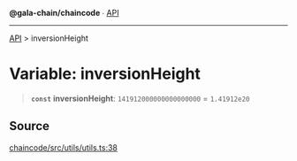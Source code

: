 **@gala-chain/chaincode** ∙ [API](../exports.md)

***

[API](../exports.md) > inversionHeight

# Variable: inversionHeight

> **`const`** **inversionHeight**: `141912000000000000000` = `1.41912e20`

## Source

[chaincode/src/utils/utils.ts:38](https://github.com/GalaChain/sdk/blob/bcbbb18/chaincode/src/utils/utils.ts#L38)
